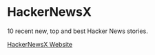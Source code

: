 # HackerNewsX

10 recent new, top and best Hacker News stories.

[HackerNewsX Website](https://abhaydgarg.github.io/HackerNewsX/new)
